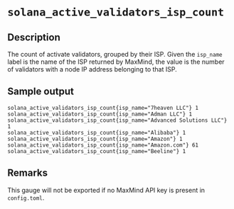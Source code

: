 # `solana_active_validators_isp_count`

## Description
The count of activate validators, grouped by their ISP. Given the `isp_name` label is the name of the ISP returned by MaxMind, the value is the
number of validators with a node IP address belonging to that ISP.

## Sample output
```
solana_active_validators_isp_count{isp_name="7heaven LLC"} 1
solana_active_validators_isp_count{isp_name="Adman LLC"} 1
solana_active_validators_isp_count{isp_name="Advanced Solutions LLC"} 1
solana_active_validators_isp_count{isp_name="Alibaba"} 1
solana_active_validators_isp_count{isp_name="Amazon"} 1
solana_active_validators_isp_count{isp_name="Amazon.com"} 61
solana_active_validators_isp_count{isp_name="Beeline"} 1
```

## Remarks
This gauge will not be exported if no MaxMind API key is present in `config.toml`.
